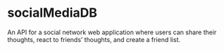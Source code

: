 # socialMediaDB
An API for a social network web application where users can share their thoughts, react to friends’ thoughts, and create a friend list.

